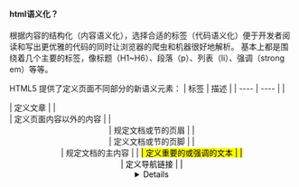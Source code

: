 #### html语义化？
根据内容的结构化（内容语义化），选择合适的标签（代码语义化）便于开发者阅读和写出更优雅的代码的同时让浏览器的爬虫和机器很好地解析。
基本上都是围绕着几个主要的标签，像标题（H1~H6）、段落（p）、列表（li）、强调（strong em）等等。

HTML5 提供了定义页面不同部分的新语义元素：
| 标签 | 描述 |
| ---- | ---- |
| <article> | 定义文章 |
| <aside> | 定义页面内容以外的内容 |
| <header> | 规定文档或节的页眉 |
| <footer> | 定义文档或节的页脚 |
| <main> | 规定文档的主内容 |
| <mark> | 定义重要的或强调的文本 |
| <nav> | 定义导航链接 |
| <details> | 定义用户能够查看或隐藏的额外细节 |
| <section> | 义文档的某个区域（如：章节、页眉、页脚或者文档的其他区域） |
| <summary> | 定义 <details> 元素的可见标题 |
| <time> | 定义日期/时间 |
| <figure> | 规定自包含内容，比如图示、图表、照片、代码清单等 |
| <figcaption> | 定义 <figure> 元素的标题 |

好处：
1. 提高代码可读性；
2. 便于搜索引擎解析（SEO）

#### 块状元素&内联元素
块状元素(display:block/table的元素)：div,h1,h2,ul,ol,table,p（特点：块级元素可以独占一行）
内联元素（inline-block/inline的元素：span,img,input,button (特点：不会独占一行)